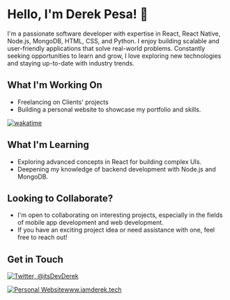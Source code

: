 # Hello, I'm Derek Pesa! 👋

I'm a passionate software developer with expertise in React, React Native, Node.js, MongoDB, HTML, CSS, and Python. I enjoy building scalable and user-friendly applications that solve real-world problems. Constantly seeking opportunities to learn and grow, I love exploring new technologies and staying up-to-date with industry trends.

## What I'm Working On

<!-- - Currently developing a React Native mobile app for task management. -->
- Freelancing on Clients' projects
- Building a personal website to showcase my portfolio and skills.
<!-- - Contributing to open-source projects to collaborate with the community. -->
[![wakatime](https://wakatime.com/badge/user/c9237066-75b2-4230-87f6-f0cc423550d0.svg)](https://wakatime.com/@c9237066-75b2-4230-87f6-f0cc423550d0)

## What I'm Learning

- Exploring advanced concepts in React for building complex UIs.
- Deepening my knowledge of backend development with Node.js and MongoDB.
<!-- - Diving into data analysis and visualization using Python. -->

## Looking to Collaborate?

- I'm open to collaborating on interesting projects, especially in the fields of mobile app development and web development.
- If you have an exciting project idea or need assistance with one, feel free to reach out!

## Get in Touch

[![Twitter](https://img.icons8.com/color/48/000000/twitter--v2.png), @itsDevDerek](https://twitter.com/itsdevderek)
<!-- [![LinkedIn](https://img.icons8.com/color/48/000000/linkedin.png)](https://www.linkedin.com/in/your-profile) -->
[![Personal Website](https://img.icons8.com/color/48/000000/domain--v1.png)](https://www.iamderek.tech)www.iamderek.tech

